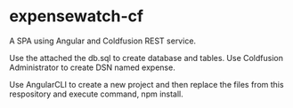 # expensewatch-cf

A SPA using Angular and Coldfusion REST service.

Use the attached the db.sql to create database and tables. Use Coldfusion Administrator to create DSN named expense.

Use AngularCLI to create a new project and then replace the files from this respository and execute command, npm install.
